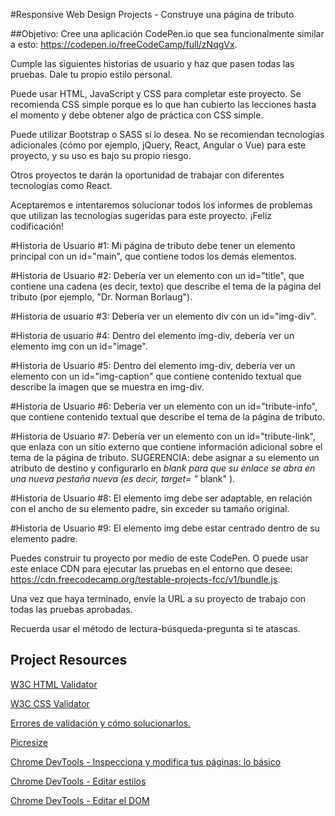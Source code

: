 #Responsive Web Design Projects - Construye una página de tributo

##Objetivo:
Cree una aplicación CodePen.io que sea funcionalmente similar a esto: https://codepen.io/freeCodeCamp/full/zNqgVx.

Cumple las siguientes historias de usuario y haz que pasen todas las pruebas. Dale tu propio estilo personal.

Puede usar HTML, JavaScript y CSS para completar este proyecto. Se recomienda CSS simple porque es lo que han cubierto las lecciones hasta el momento y debe obtener algo de práctica con CSS simple.

Puede utilizar Bootstrap o SASS si lo desea. No se recomiendan tecnologías adicionales (cómo por ejemplo, jQuery, React, Angular o Vue) para este proyecto, y su uso es bajo su propio riesgo.

Otros proyectos te darán la oportunidad de trabajar con diferentes tecnologías como React. 

Aceptaremos e intentaremos solucionar todos los informes de problemas que utilizan las tecnologías sugeridas para este proyecto. ¡Feliz codificación!

#Historia de Usuario #1:
Mi página de tributo debe tener un elemento principal con un id="main", que contiene todos los demás elementos.

#Historia de Usuario #2:
Debería ver un elemento con un id="title", que contiene una cadena (es decir, texto) que describe el tema de la página del tributo (por ejemplo, "Dr. Norman Borlaug").

#Historia de usuario #3:
Debería ver un elemento div con un id="img-div".

#Historia de usuario #4:
Dentro del elemento img-div, debería ver un elemento img con un id="image".

#Historia de Usuario #5:
Dentro del elemento img-div, debería ver un elemento con un id="img-caption" que contiene contenido textual que describe la imagen que se muestra en img-div.

#Historia de Usuario #6:
Debería ver un elemento con un id="tribute-info", que contiene contenido textual que describe el tema de la página de tributo.

#Historia de Usuario #7:
Debería ver un elemento con un id="tribute-link", que enlaza con un sitio externo que contiene información adicional sobre el tema de la página de tributo. SUGERENCIA: debe asignar a su elemento un atributo de destino y configurarlo en _blank para que su enlace se abra en una nueva pestaña nueva (es decir, target= "_ blank" ).

#Historia de Usuario #8:
El elemento img debe ser adaptable, en relación con el ancho de su elemento padre, sin exceder su tamaño original.

#Historia de Usuario #9:
El elemento img debe estar centrado dentro de su elemento padre.

Puedes construir tu proyecto por medio de este CodePen. O puede usar este enlace CDN para ejecutar las pruebas en el entorno que desee: https://cdn.freecodecamp.org/testable-projects-fcc/v1/bundle.js.

Una vez que haya terminado, envíe la URL a su proyecto de trabajo con todas las pruebas aprobadas.

Recuerda usar el método de lectura-búsqueda-pregunta si te atascas.

## Project Resources

[W3C HTML Validator](https://validator.w3.org/#validate_by_input)

[W3C CSS Validator](https://jigsaw.w3.org/css-validator/#validate_by_input)

[Errores de validación y cómo solucionarlos.](http://line25.com/articles/10-common-validation-errors-and-how-to-fix-them)

[Picresize](http://picresize.com/)

[Chrome DevTools - Inspecciona y modifica tus páginas: lo básico](https://developers.google.com/web/tools/chrome-devtools/iterate/inspect-styles/basics?hl=en)

[Chrome DevTools - Editar estilos](https://developers.google.com/web/tools/chrome-devtools/iterate/inspect-styles/edit-styles)

[Chrome DevTools - Editar el DOM](https://developers.google.com/web/tools/chrome-devtools/iterate/inspect-styles/edit-dom)